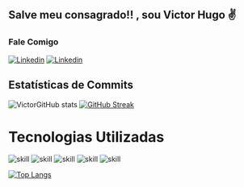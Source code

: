 ## Salve meu consagrado!! , sou Victor Hugo  ✌️


### Fale Comigo

[![Linkedin](https://img.shields.io/badge/LinkedIn-0077B5?style=for-the-badge&logo=linkedin&logoColor=white)](www.linkedin.com/in/victor-hugo-amaral-3858691b8)
[![Linkedin](https://img.shields.io/badge/Gmail-D14836?style=for-the-badge&logo=gmail&logoColor=white)](mailto:victorhugo033@gmail.com)



## Estatísticas de Commits
![VictorGitHub stats](https://github-readme-stats.vercel.app/api?username=vi73458&show_icons=true&theme=gotham)
[![GitHub Streak](https://streak-stats.demolab.com?user=vi73458&theme=gotham&hide_border=true)](https://git.io/streak-stats)


# Tecnologias Utilizadas
![skill](https://img.shields.io/badge/HTML5-E34F26?style=for-the-badge&logo=html5&logoColor=white)
![skill](https://img.shields.io/badge/CSS3-1572B6?style=for-the-badge&logo=css3&logoColor=white)
![skill](https://img.shields.io/badge/JavaScript-F7DF1E?style=for-the-badge&logo=javascript&logoColor=black)
![skill](https://img.shields.io/badge/C-00599C?style=for-the-badge&logo=c&logoColor=white)
![skill](https://img.shields.io/badge/C%23-239120?style=for-the-badge&logo=c-sharp&logoColor=white)

[![Top Langs](https://github-readme-stats.vercel.app/api/top-langs/?username=vi73458&layout=donut&theme=gotham)](https://github.com/anuraghazra/github-readme-stats)
<div>
